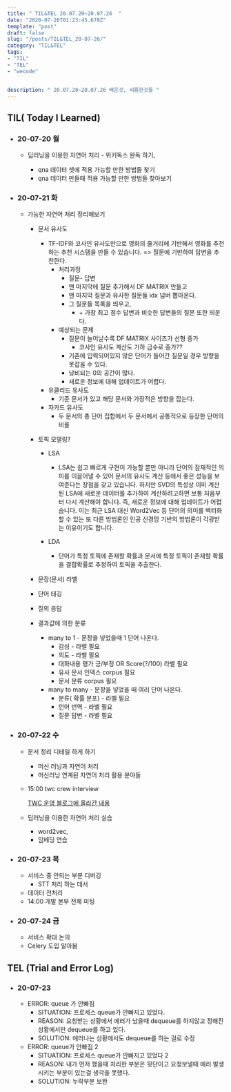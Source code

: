 ```yaml
---
title: " TIL&TEL 20.07.20~20.07.26  "
date: "2020-07-26T01:23:45.678Z"
template: "post"
draft: false
slug: "/posts/TIL&TEL_20-07-26/"
category: "TIL&TEL"
tags:
- "TIL"
- "TEL"
- "wecode"


description: " 20.07.20~20.07.26 배운것, 씨름한것들 "
---
```


## TIL( Today I Learned)

- ### 20-07-20 월

  - 딥러닝을 이용한 자연어 처리 - 위키독스 완독 하기,

    - qna 데이터 셋에 적용 가능할 만한 방법들 찾기
    - qna 데이터 만들때 적용 가능할 만한 방법들 찾아보기

    

- ### 20-07-21 화

  - 가능한 자연어 처리 정리해보기

    - 문서 유사도

      - TF-IDF와 코사인 유사도만으로 영화의 줄거리에 기반해서 영화를 추천하는 추천 시스템을 만들 수 있습니다. => 질문에 기반하여 답변을 추천한다.
        - 처리과정
          - 질문- 답변 
          - 맨 마지막에 질문 추가해서 DF MATRIX 만들고 
          - 맨 마지막 질문과 유사한 질문들 idx 넘버 뽑아온다. 
          - 그 질문들 목록을 띄우고,
            - \+ 가장 최고 점수 답변과 비슷한 답변들의 질문 또한 띄운다. 
        - 예상되는 문제
          - 질문이 늘어날수록 DF MATRIX 사이즈가 선형 증가
            - 코사인 유사도 계산도 기하 급수로 증가??
          - 기존에 입력되어있지 않은 단어가 들어간 질문일 경우 방향을 못잡을 수 있다.
          - 낭비되는 0의 공간이 많다. 
          - 새로운 정보에 대해 업데이트가 어렵다.
      - 유클리드 유사도
        - 기준 문서가 있고 해당 문서와 가장적은 방향을 잡는다.
      - 자카드 유사도
        - 두 문서의 총 단어 집합에서 두 문서에서 공통적으로 등장한 단어의 비율 

    - 토픽 모델링?

       

      - LSA

         

        - LSA는 쉽고 빠르게 구현이 가능할 뿐만 아니라 단어의 잠재적인 의미를 이끌어낼 수 있어 문서의 유사도 계산 등에서 좋은 성능을 보여준다는 장점을 갖고 있습니다. 하지만 SVD의 특성상 이미 계산된 LSA에 새로운 데이터를 추가하여 계산하려고하면 보통 처음부터 다시 계산해야 합니다. 즉, 새로운 정보에 대해 업데이트가 어렵습니다. 이는 최근 LSA 대신 Word2Vec 등 단어의 의미를 벡터화할 수 있는 또 다른 방법론인 인공 신경망 기반의 방법론이 각광받는 이유이기도 합니다.

      - LDA

        - 단어가 특정 토픽에 존재할 확률과 문서에 특정 토픽이 존재할 확률을 결합확률로 추정하여 토픽을 추출한다.

    - 문장(문서) 라벨

    - 단어 태깅

    - 질의 응답

      

    - 결과값에 의한 분류

      - many to 1 - 문장을 넣었을때 1 단어 나온다.
        - 감성 - 라벨 필요
        - 의도 - 라벨 필요
        - 대화내용 평가 긍/부정 OR Score(?/100) 라벨 필요
        - 유사 문서 인덱스 corpus 필요
        - 문서 분류 corpus 필요
      - many to many - 문장을 넣었을 때 여러 단어 나온다.
        - 분류( 확률 분포) - 라벨 필요
        - 언어 번역 - 라벨 필요
        - 질문 답변 - 라벨 필요

    

- ### 20-07-22 수

  - 문서 정리 디테일 하게 하기 

    - 머신 러닝과 자연어 처리 
    - 머신러닝 연계된 자연어 처리 활용 분야들

  - 15:00 twc crew interview

    [TWC 운영 블로그에 올라간 내용](https://m.blog.naver.com/cloudgate2016/222040296430)

  - 딥러닝을 이용한 자연어 처리 실습

    - word2vec,
    - 임베딩 연습

- ### 20-07-23 목

  - 서비스 중 안되는 부분 디버깅 
    - STT 처리 하는 데서 
  - 데이터 전처리
  - 14:00 개발 본부 전체 미팅

- ### 20-07-24 금

  - 서비스 확대 논의 
  - Celery 도입 알아봄

## TEL (Trial and Error Log)

- ### 20-07-23

  - ERROR: queue 가 안빠짐
    - SITUATION: 프로세스 queue가 안빠지고 있었다.
    - REASON: 요청받는 상황에서 에러가 났을때 dequeue를 하지않고 정해진 상황에서만 dequeue를 하고 있다.
    - SOLUTION: 에러나는 상황에서도 dequeue를 하는 걸로 수정
  - ERROR: queue가 안빠짐 2
    - SITUATION: 프로세스 queue가 안빠지고 있었다 2
    - REASON: 내가 먼저 했을때 처리한 부분은 뒷단이고 요청보낼때 에러 발생시키는 부분이 있는걸 생각을 못했다.
    - SOLUTION: 누락부분 보완

## 